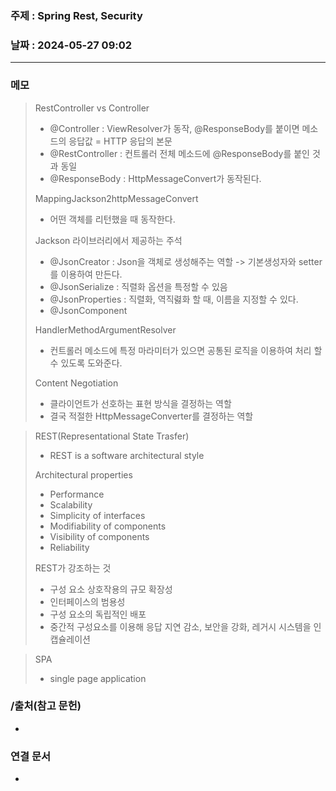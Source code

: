 ### 주제 : Spring Rest, Security

### 날짜 : 2024-05-27 09:02
----
### 메모
> RestController vs Controller
> 	- @Controller : ViewResolver가 동작, @ResponseBody를 붙이면 메소드의 응답값 = HTTP 응답의 본문
> 	- @RestController : 컨트롤러 전체 메소드에 @ResponseBody를 붙인 것과 동일
> 	- @ResponseBody : HttpMessageConvert가 동작된다.
> 
> MappingJackson2httpMessageConvert
> 	- 어떤 객체를 리턴했을 때 동작한다.
> 
> Jackson 라이브러리에서 제공하는 주석
> 	- @JsonCreator : Json을 객체로 생성해주는 역할 -> 기본생성자와 setter를 이용하여 만든다.
> 	- @JsonSerialize : 직렬화 옵션을 특정할 수 있음
> 	- @JsonProperties : 직렬화, 역직렳화 할 때, 이름을 지정할 수 있다.
> 	- @JsonComponent
> 
> HandlerMethodArgumentResolver
> 	- 컨트롤러 메소드에 특정 마라미터가 있으면 공통된 로직을 이용하여 처리 할 수 있도록 도와준다.
> 
> Content Negotiation
> 	- 클라이언트가 선호하는 표현 방식을 결정하는 역할
> 	- 결국 적절한 HttpMessageConverter를 결정하는 역할

> REST(Representational State Trasfer)
> 	- REST is a software architectural style
> 
> Architectural properties
> 	- Performance
> 	- Scalability
> 	- Simplicity of interfaces
> 	- Modifiability of components
> 	- Visibility of components
> 	- Reliability
> 
> REST가 강조하는 것
> 	- 구성 요소 상호작용의 규모 확장성
> 	- 인터페이스의 범용성
> 	- 구성 요소의 독립적인 배포
> 	- 중간적 구성요소를 이용해 응답 지연 감소, 보안을 강화, 레거시 시스템을 인캡슐레이션

> SPA
> 	- single page application
 
### /출처(참고 문헌)
-

### 연결 문서
-
